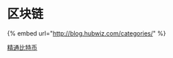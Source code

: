 # 区块链

{% embed url="http://blog.hubwiz.com/categories/" %}

[精通比特币](https://github.com/tianmingyun/MasterBitcoin2CN)



